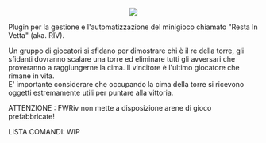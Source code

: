 <p align="center">
  <img src="https://i.ibb.co/bXHNGdZ/Senza-titolo-1-1x.png">
</p>

Plugin per la gestione e l'automatizzazione del minigioco chiamato "Resta In Vetta" (aka. RIV).

Un gruppo di giocatori si sfidano per dimostrare chi è il re della torre, gli sfidanti dovranno scalare una torre ed eliminare tutti gli avversari che proveranno a raggiungerne la cima. Il vincitore è l'ultimo giocatore che rimane in vita.    
E' importante considerare che occupando la cima della torre si ricevono oggetti estremamente utili per puntare alla vittoria.

ATTENZIONE : FWRiv non mette a disposizione arene di gioco prefabbricate!

LISTA COMANDI: WIP
